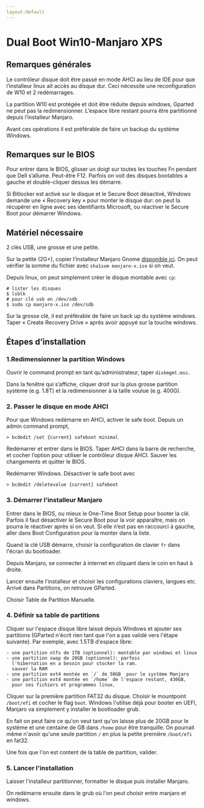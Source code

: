 ```yaml
---
layout:default
---
```


# Dual Boot Win10-Manjaro XPS

## Remarques générales 

Le contrôleur disque doit être passé en mode AHCI au lieu de IDE pour que l’installeur linux ait accès au disque dur. Ceci nécessite une reconfiguration de W10 et 2 redémarrages. 

La partition W10 est protégée et doit être réduite depuis windows, Gparted ne peut pas la redimensionner. L’espace libre restant pourra être partitionné depuis l’installeur Manjaro. 

Avant ces opérations il est préférable de faire un backup du système Windows. 

## Remarques sur le BIOS

Pour entrer dans le BIOS, glisser un doigt sur toutes les touches Fn pendant que Dell s’allume. 
Peut-être F12. Parfois on voit des disques bootables a gauche et double-cliquer dessus les démarre. 

Si Bitlocker est activé sur le disque et le Secure Boot désactivé, Windows demande une « Recovery key » pour monter le disque dur: on peut la récupérer en ligne avec ses identifiants Microsoft, ou réactiver le Secure Boot pour démarrer Windows. 

## Matériel nécessaire 

2 clés USB, une grosse et une petite. 

Sur la petite (2G+), copier l’installeur Manjaro Gnome [disponible ici](https://manjaro.org/downloads/official/gnome/). On peut vérifier la somme du fichier avec `sha1sum manjaro-x.iso` si on veut.

Depuis linux, on peut simplement créer le disque montable avec `cp`:


````
# lister les disques 
$ lsblk
# pour clé usb en /dev/sdb
$ sudo cp manjaro-x.iso /dev/sdb
````

Sur la grosse clé, il est préférable de faire un back up du système windows. Taper « Create Recovery Drive » après avoir appuyé sur la touche windows.

## Étapes d’installation
	
### 1.Redimensionner la partition Windows

Ouvrir le command prompt en tant qu’administrateur, taper `diskmgmt.msc`. 

Dans la fenêtre qui s’affiche, cliquer droit sur la plus grosse partition système (e.g. 1.8T) et la redimensionner à la taille voulue (e.g. 400G). 

### 2. Passer le disque en mode AHCI

Pour que Windows redémarre en AHCI, activer le safe boot. Depuis un admin command prompt,
```
> bcdedit /set {current} safeboot minimal
```
Redémarrer et entrer dans le BIOS. Taper AHCI dans la barre de recherche, et cocher l’option pour utiliser le contrôleur disque AHCI. Sauver les changements et quitter le BIOS. 

Redémarrer Windows. Désactiver le safe boot avec 
```
> bcdedit /deletevalue {current} safeboot
```

### 3. Démarrer l’installeur Manjaro

Entrer dans le BIOS, ou mieux le One-Time Boot Setup pour booter la clé. Parfois il faut désactiver le Secure Boot pour la voir apparaître, mais on pourra le réactiver après si on veut. Si elle n’est pas en raccourci à gauche, aller dans Boot Configuration pour la monter dans la liste.

Quand la clé USB démarre, choisir la configuration de clavier `fr` dans l'écran du bootloader.  

Depuis Manjaro, se connecter à internet en cliquant dans le coin en haut à droite. 

Lancer ensuite l'installeur et choisir les configurations claviers,
langues etc. Arrivé dans Partitions, on retrouve GParted.  

Choisir Table de Partition Manuelle.

### 4. Définir sa table de partitions

Cliquer sur l'espace disque libre laissé depuis Windows et ajouter 
ses partitions (GParted n'écrit rien tant que l'on a pas
validé vers l'étape suivante). Par exemple, avec 1.5TB d'espace libre: 

    - une partition ntfs de 1TB (optionnel): montable par windows et linux
    - une partition swap de 20GB (optionnel): parfois
      l'hibernation en a besoin pour stocker la ram.
      sauver la RAM
    - une partition ext4 montée en `/` de 50GB  pour le système Manjaro
    - une partition ext4 montée en `/home` de l'espace restant, 430GB,
      pour ses fichiers et programmes linux.

Cliquer sur la première partition FAT32 du disque. 
Choisir le mountpoint `/boot/efi` et cocher le flag `boot`. 
Windows l'utilise déjà pour booter en UEFI, Manjaro va simplement
y installer le bootloader grub.

En fait on peut faire ce qu'on veut tant qu'on laisse plus de 20GB pour
le système et une centaine de GB dans `/home` pour être tranquille.
On pourrait même n'avoir qu'une seule partition `/` en plus la petite 
première `/boot/efi` en fat32. 

Une fois que l'on est content de la table de partition, valider. 

### 5. Lancer l'installation 

Laisser l'installeur partitionner, formatter le disque puis installer 
Manjaro. 

On redémarre ensuite dans le grub
où l'on peut choisir entre manjaro et windows. 
